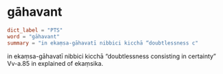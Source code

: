 # gāhavant

``` toml
dict_label = "PTS"
word = "gāhavant"
summary = "in ekaṃsa-gāhavatī nibbici kicchā “doubtlessness c"
```

in ekaṃsa\-gāhavatī nibbici kicchā “doubtlessness consisting in certainty” Vv\-a.85 in explained of ekaṃsika.

